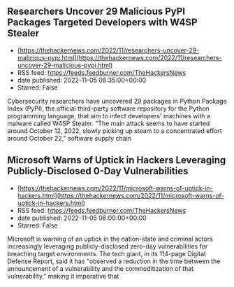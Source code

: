 ## Researchers Uncover 29 Malicious PyPI Packages Targeted Developers with W4SP Stealer
 - [https://thehackernews.com/2022/11/researchers-uncover-29-malicious-pypi.html](https://thehackernews.com/2022/11/researchers-uncover-29-malicious-pypi.html)
 - RSS feed: https://feeds.feedburner.com/TheHackersNews
 - date published: 2022-11-05 08:35:00+00:00
 - Starred: False

Cybersecurity researchers have uncovered 29 packages in Python Package Index (PyPI), the official third-party software repository for the Python programming language, that aim to infect developers' machines with a malware called W4SP Stealer.
"The main attack seems to have started around October 12, 2022, slowly picking up steam to a concentrated effort around October 22," software supply chain

## Microsoft Warns of Uptick in Hackers Leveraging Publicly-Disclosed 0-Day Vulnerabilities
 - [https://thehackernews.com/2022/11/microsoft-warns-of-uptick-in-hackers.html](https://thehackernews.com/2022/11/microsoft-warns-of-uptick-in-hackers.html)
 - RSS feed: https://feeds.feedburner.com/TheHackersNews
 - date published: 2022-11-05 06:00:00+00:00
 - Starred: False

Microsoft is warning of an uptick in the nation-state and criminal actors increasingly leveraging publicly-disclosed zero-day vulnerabilities for breaching target environments.
The tech giant, in its 114-page Digital Defense Report, said it has "observed a reduction in the time between the announcement of a vulnerability and the commoditization of that vulnerability," making it imperative that
